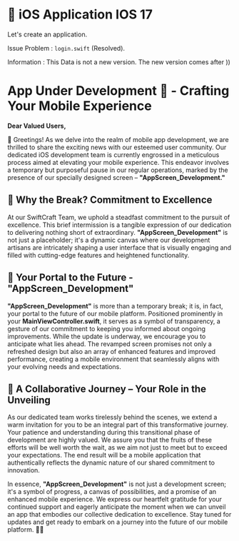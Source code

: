 # 📱 iOS Application IOS 17 

Let's create an application.

Issue Problem : `login.swift` (Resolved).

Information : This Data is not a new version. The new version comes after ))

# App Under Development 🚀 - Crafting Your Mobile Experience

**Dear Valued Users,**

👋 Greetings! As we delve into the realm of mobile app development, we are thrilled to share the exciting news with our esteemed user community. Our dedicated iOS development team is currently engrossed in a meticulous process aimed at elevating your mobile experience. This endeavor involves a temporary but purposeful pause in our regular operations, marked by the presence of our specially designed screen – **"AppScreen_Development."**

## 🚧 Why the Break? Commitment to Excellence

At our SwiftCraft Team, we uphold a steadfast commitment to the pursuit of excellence. This brief intermission is a tangible expression of our dedication to delivering nothing short of extraordinary. **"AppScreen_Development"** is not just a placeholder; it's a dynamic canvas where our development artisans are intricately shaping a user interface that is visually engaging and filled with cutting-edge features and heightened functionality.

## 📱 Your Portal to the Future - "AppScreen_Development"

**"AppScreen_Development"** is more than a temporary break; it is, in fact, your portal to the future of our mobile platform. Positioned prominently in your **MainViewController.swift**, it serves as a symbol of transparency, a gesture of our commitment to keeping you informed about ongoing improvements. While the update is underway, we encourage you to anticipate what lies ahead. The revamped screen promises not only a refreshed design but also an array of enhanced features and improved performance, creating a mobile environment that seamlessly aligns with your evolving needs and expectations.

## 🌟 A Collaborative Journey – Your Role in the Unveiling

As our dedicated team works tirelessly behind the scenes, we extend a warm invitation for you to be an integral part of this transformative journey. Your patience and understanding during this transitional phase of development are highly valued. We assure you that the fruits of these efforts will be well worth the wait, as we aim not just to meet but to exceed your expectations. The end result will be a mobile application that authentically reflects the dynamic nature of our shared commitment to innovation.

In essence, **"AppScreen_Development"** is not just a development screen; it's a symbol of progress, a canvas of possibilities, and a promise of an enhanced mobile experience. We express our heartfelt gratitude for your continued support and eagerly anticipate the moment when we can unveil an app that embodies our collective dedication to excellence. Stay tuned for updates and get ready to embark on a journey into the future of our mobile platform. 🌟✨
